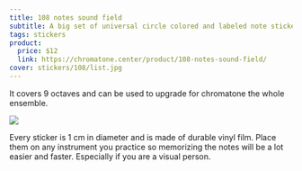 ```yaml
---
title: 108 notes sound field
subtitle: A big set of universal circle colored and labeled note stickers
tags: stickers
product:
  price: $12
  link: https://chromatone.center/product/108-notes-sound-field/
cover: stickers/108/list.jpg
---
```


It covers 9 octaves and can be used to upgrade for chromatone the whole ensemble.

<img src="/media/stickers/108/kit.jpg">

Every sticker is 1 cm in diameter and is made of durable vinyl film. Place them on any instrument you practice so memorizing the notes will be a lot easier and faster. Especially if you are a visual person.